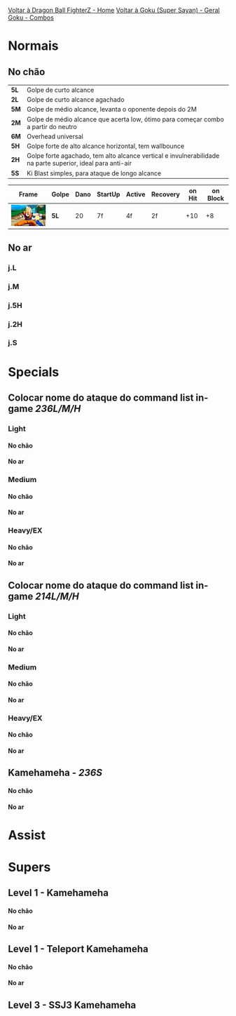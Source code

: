 <!-- TITLE: Goku - 2: Golpes e Framedata -->

[Voltar à Dragon Ball FighterZ - Home](/jogos/dragon-ball-fighter-z/home)
[Voltar à Goku (Super Sayan) - Geral](/jogos/dragon-ball-fighter-z/personagens/goku-ssj/geral)
[Goku - Combos](/jogos/dragon-ball-fighter-z/personagens/goku-ssj/combos)
# Normais
## No chão
|   |   |
|---|---|
| **5L** | Golpe de curto alcance |
| **2L** | Golpe de curto alcance agachado |
| **5M** | Golpe de médio alcance, levanta o oponente depois do 2M |
| **2M** | Golpe de médio alcance que acerta low, ótimo para começar combo a partir do neutro |
| **6M** | Overhead universal |
| **5H** | Golpe forte de alto alcance horizontal, tem wallbounce |
| **2H** | Golpe forte agachado, tem alto alcance vertical e invulnerabilidade na parte superior, ideal para anti-air |
| **5S** | Ki Blast simples, para ataque de longo alcance |

| Frame | Golpe | Dano | StartUp | Active | Recovery | on Hit | on Block |
|---|---|---|---|---|---|---|---|
| ![Goku 5 L](/uploads/goku-5-l.png "Goku 5 L") | **5L** | 20 | 7f | 4f | 2f | +10 | +8 |

## No ar
### j.L

### j.M

### j.5H

### j.2H

### j.S

# Specials
## Colocar nome do ataque do command list in-game *236L/M/H*
### Light
#### No chão

#### No ar

### Medium
#### No chão

#### No ar

### Heavy/EX
#### No chão

#### No ar

## Colocar nome do ataque do command list in-game *214L/M/H* 
### Light
#### No chão

#### No ar

### Medium
#### No chão

#### No ar

### Heavy/EX
#### No chão

#### No ar

## Kamehameha - *236S*
#### No chão

#### No ar


# Assist

# Supers
## Level 1 - Kamehameha 
#### No chão

#### No ar

## Level 1 - Teleport Kamehameha
#### No chão

#### No ar

## Level 3 - SSJ3 Kamehameha
